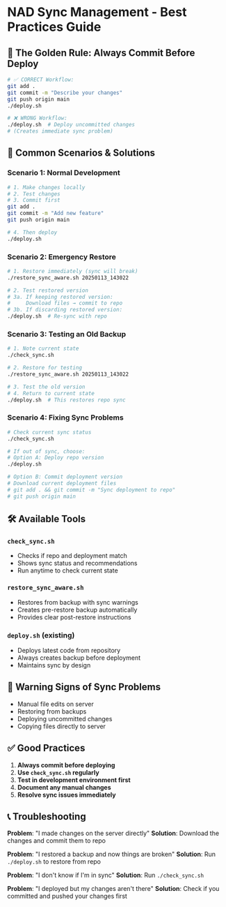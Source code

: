 # NAD Sync Management - Best Practices Guide

## 🎯 The Golden Rule: **Always Commit Before Deploy**

```bash
# ✅ CORRECT Workflow:
git add .
git commit -m "Describe your changes"
git push origin main
./deploy.sh

# ❌ WRONG Workflow:
./deploy.sh  # Deploy uncommitted changes
# (Creates immediate sync problem)
```

## 🔄 Common Scenarios & Solutions

### Scenario 1: Normal Development
```bash
# 1. Make changes locally
# 2. Test changes
# 3. Commit first
git add .
git commit -m "Add new feature"
git push origin main

# 4. Then deploy
./deploy.sh
```

### Scenario 2: Emergency Restore
```bash
# 1. Restore immediately (sync will break)
./restore_sync_aware.sh 20250113_143022

# 2. Test restored version
# 3a. If keeping restored version:
#     Download files → commit to repo
# 3b. If discarding restored version:
./deploy.sh  # Re-sync with repo
```

### Scenario 3: Testing an Old Backup
```bash
# 1. Note current state
./check_sync.sh

# 2. Restore for testing
./restore_sync_aware.sh 20250113_143022

# 3. Test the old version
# 4. Return to current state
./deploy.sh  # This restores repo sync
```

### Scenario 4: Fixing Sync Problems
```bash
# Check current sync status
./check_sync.sh

# If out of sync, choose:
# Option A: Deploy repo version
./deploy.sh

# Option B: Commit deployment version
# Download current deployment files
# git add . && git commit -m "Sync deployment to repo"
# git push origin main
```

## 🛠️ Available Tools

### `check_sync.sh`
- Checks if repo and deployment match
- Shows sync status and recommendations
- Run anytime to check current state

### `restore_sync_aware.sh`
- Restores from backup with sync warnings
- Creates pre-restore backup automatically
- Provides clear post-restore instructions

### `deploy.sh` (existing)
- Deploys latest code from repository
- Always creates backup before deployment
- Maintains sync by design

## 🚨 Warning Signs of Sync Problems

- Manual file edits on server
- Restoring from backups
- Deploying uncommitted changes
- Copying files directly to server

## ✅ Good Practices

1. **Always commit before deploying**
2. **Use `check_sync.sh` regularly**
3. **Test in development environment first**
4. **Document any manual changes**
5. **Resolve sync issues immediately**

## 📞 Troubleshooting

**Problem**: "I made changes on the server directly"
**Solution**: Download the changes and commit them to repo

**Problem**: "I restored a backup and now things are broken"
**Solution**: Run `./deploy.sh` to restore from repo

**Problem**: "I don't know if I'm in sync"
**Solution**: Run `./check_sync.sh`

**Problem**: "I deployed but my changes aren't there"
**Solution**: Check if you committed and pushed your changes first
